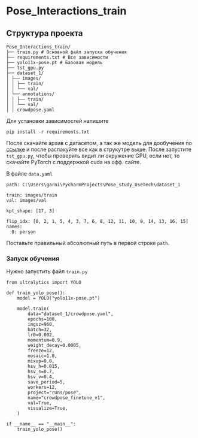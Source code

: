 # Pose_Interactions_train

## Структура проекта

```
Pose_Interactions_train/
├── train.py # Основной файл запуска обучения
├── requirements.txt # Все зависимости
├── yolo11x-pose.pt # Базовая модель
├── tst_gpu.py
├── dataset_1/
│ ├── images/
│ │ ├── train/
│ │ └── val/
│ └── annotations/
│ │ ├── train/
│ │ └── val/
│ │ crowdpose.yaml 
```

Для установки зависимостей напишите
```
pip install -r requirements.txt
```

После скачайте архив с датасетом, а так же модель для дообучения по
[ссылке](https://disk.360.yandex.ru/d/EWEl_f9-zxpvYQ) и после распакуйте все как в струкутре выше.
После запустите `tst_gpu.py`, чтобы проверить видит ли окружение GPU, если нет, то скачайте PyTorch с поддержкой cuda на офф. сайте.

В файле `data.yaml `
```
path: C:\Users\garni\PycharmProjects\Pose_study_UseTech\dataset_1

train: images/train
val: images/val

kpt_shape: [17, 3]

flip_idx: [0, 2, 1, 5, 4, 3, 7, 6, 8, 12, 11, 10, 9, 14, 13, 16, 15]
names:
  0: person
```
Поставьте правильный абсолютный путь в первой строке `path`.

### Запуск обучения

Нужно запустить файл `train.py`
```
from ultralytics import YOLO

def train_yolo_pose():
    model = YOLO("yolo11x-pose.pt")

    model.train(
        data="dataset_1/crowdpose.yaml",
        epochs=100,
        imgsz=960,
        batch=32,
        lr0=0.002,
        momentum=0.9,
        weight_decay=0.0005,
        freeze=12,
        mosaic=1.0,
        mixup=0.0,
        hsv_h=0.015,
        hsv_s=0.7,
        hsv_v=0.4,
        save_period=5,
        workers=12,
        project="runs/pose",
        name="crowdpose_finetune_v1",
        val=True,
        visualize=True,
    )

if __name__ == "__main__":
    train_yolo_pose()
```


